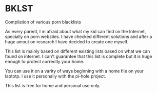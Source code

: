 # BKLST
Compilation of various porn blacklists

As every parent, I m afraid about what my kid can find on the Internet, specially on porn websites. 
I have checked different solutions and after a huge amout on research I have decided to create one myself. 

This list is mainly based on different existing lists based on what we can found on internet. 
I can't guarantee that this list is complete but it is huge enough to protect correctly your home. 

You can use it on a varity of ways beginning with a home file on your laptotp. 
I use it personally with the pi-hole project. 

This list is free for home and personal use only. 



